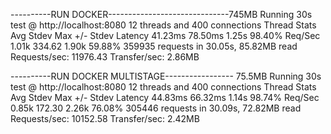 
----------RUN DOCKER------------------------------745MB
Running 30s test @ http://localhost:8080
  12 threads and 400 connections
  Thread Stats   Avg      Stdev     Max   +/- Stdev
    Latency    41.23ms   78.50ms   1.25s    98.40%
    Req/Sec     1.01k   334.62     1.90k    59.88%
  359935 requests in 30.05s, 85.82MB read
Requests/sec:  11976.43
Transfer/sec:      2.86MB


----------RUN DOCKER MULTISTAGE----------------- 75.5MB
Running 30s test @ http://localhost:8080
  12 threads and 400 connections
  Thread Stats   Avg      Stdev     Max   +/- Stdev
    Latency    44.83ms   66.32ms   1.14s    98.74%
    Req/Sec     0.85k   172.30     2.26k    76.08%
  305446 requests in 30.09s, 72.82MB read
Requests/sec:  10152.58
Transfer/sec:      2.42MB
